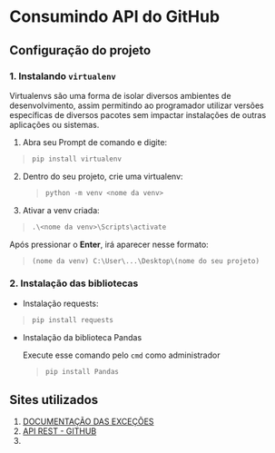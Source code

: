 # Consumindo API do GitHub

## Configuração do projeto

### 1. Instalando `virtualenv`

Virtualenvs são uma forma de isolar diversos ambientes de desenvolvimento, assim permitindo ao programador utilizar versões específicas de diversos pacotes sem impactar instalações de outras aplicações ou sistemas.

1. Abra seu Prompt de comando e digite:

> ```py
> pip install virtualenv
> ```

2. Dentro do seu projeto, crie uma virtualenv:

   > ```py
   > python -m venv <nome da venv>
   > ```

3. Ativar a venv criada:

> ```py
> .\<nome da venv>\Scripts\activate
> ```

Após pressionar o **Enter**, irá aparecer nesse formato:

> ```assembly
> (nome da venv) C:\User\...\Desktop\(nome do seu projeto)
> ```

### 2. Instalação das bibliotecas

* Instalação requests:

> ```py
> pip install requests
> ```

* Instalação da biblioteca Pandas 

  Execute esse comando pelo `cmd` como administrador

  > ```py
  > pip install Pandas
  > ```


## Sites utilizados

1. [DOCUMENTAÇÃO DAS EXCEÇÕES](https://requests.readthedocs.io/en/latest/user/quickstart/#response-status-codes)
1. [API REST - GITHUB](https://developer.github.com/v3/)
1. []()